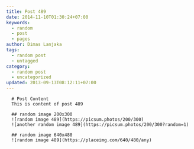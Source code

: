 ```yaml
---
title: Post 489
date: 2014-11-10T01:30:24+07:00
keywords:
  - random
  - post
  - pages
author: Dimas Lanjaka
tags:
  - random post
  - untagged
category:
  - random post
  - uncategorized
updated: 2013-09-13T08:12:11+07:00
---
```


      # Post Content
      This is content of post 489

      ## random image 200x300
      ![random image 489](https://picsum.photos/200/300)
      ![another random image 489](https://picsum.photos/200/300?random=1)

      ## random image 640x480
      ![random image 489](https://placeimg.com/640/480/any)
      